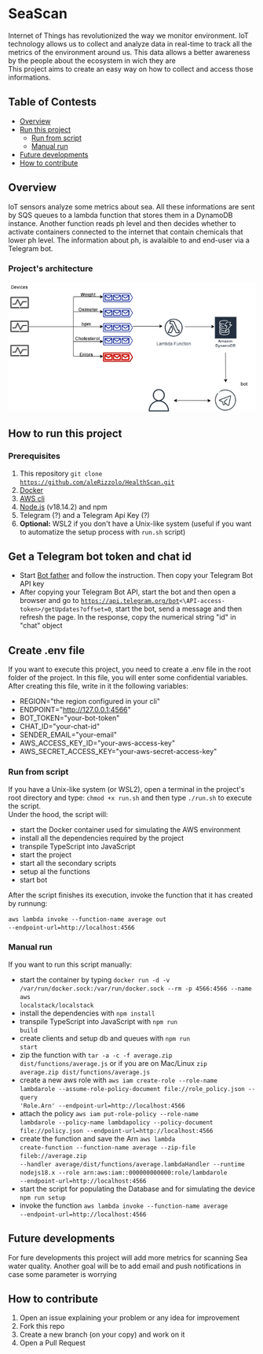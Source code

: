 # SeaScan

Internet of Things has revolutionized the way we monitor environment. IoT technology allows us to collect and analyze data in real-time to track all the metrics of the environment around us. This data allows a better awareness by the people about the ecosystem in wich they are <br>
This project aims to create an easy way on how to collect and access those informations.

## Table of Contests
- [Overview](#overview)<br>
- [Run this project](#how-to-run-this-project)
    - [Run from script](#executing-from-script) 
    - [Manual run](#manual-run)
- [Future developments](#future-developments)
- [How to contribute](#how-to-contribute)

## Overview
IoT sensors analyze some metrics about sea. All these informations are sent by SQS queues to a lambda function that stores them in a DynamoDB instance.
Another function reads ph level and then decides whether to activate containers connected to the internet that contain chemicals that lower ph level.
The information about ph, is avalaible to and end-user via a Telegram bot.

### Project's architecture

![architecture](./images/architecture.png)

## How to run this project
### Prerequisites
1. This repository <code>git clone https://github.com/aleRizzolo/HealthScan.git</code>
2. [Docker](https://www.docker.com/)
3. [AWS cli](https://aws.amazon.com/it/cli/)
4. [Node.js](https://nodejs.org/it) (v18.14.2) and npm  
5. Telegram (?) and a Telegram Api Key (?)  
6. **Optional:** WSL2 if you don't have a Unix-like system (useful if you want to automatize the setup process with <code>run.sh</code> script)

## Get a Telegram bot token and chat id
- Start [Bot father](https://telegram.me/BotFather) and follow the instruction. Then copy your Telegram Bot API key
- After copying your Telegram Bot API, start the bot and then open a browser and go to <code>https://api.telegram.org/bot<\API-access-token>/getUpdates?offset=0</code>, start the bot, send a message and then refresh the page. In the response, copy the numerical string "id" in "chat" object 

## Create .env file
If you want to execute this project, you need to create a .env file in the root folder of the project. In this file, you will enter some confidential variables.<br>
After creating this file, write in it the following variables:
- REGION="the region configured in your cli"
- ENDPOINT="http://127.0.0.1:4566" 
- BOT_TOKEN="your-bot-token"
- CHAT_ID="your-chat-id"
- SENDER_EMAIL="your-email"
- AWS_ACCESS_KEY_ID="your-aws-access-key"
- AWS_SECRET_ACCESS_KEY="your-aws-secret-access-key"

### Run from script
If you have a Unix-like system (or WSL2), open a terminal in the project's root directory and type: <code>chmod +x run.sh</code> and then type <code>./run.sh</code> to execute the script.<br>
Under the hood, the script will: 
- start the Docker container used for simulating the AWS environment
- install all the dependencies required by the project 
- transpile TypeScript into JavaScript
- start the project
- start all the secondary scripts
- setup al the functions
- start bot

After the script finishes its execution, invoke the function that it has created by runnung:

<code>aws lambda invoke --function-name average out --endpoint-url=http://localhost:4566</code>

### Manual run
If you want to run this script manually:
- start the container by typing <code>docker run -d -v /var/run/docker.sock:/var/run/docker.sock --rm -p 4566:4566 --name aws localstack/localstack</code>
- install the dependencies with <code>npm install</code>
- transpile TypeScript into JavaScript with <code>npm run build</code>
- create clients and setup db and queues with <code>npm run start</code>
- zip the function with <code>tar -a -c -f average.zip dist/functions/average.js</code> or if you are on Mac/Linux <code>zip average.zip dist/functions/average.js</code>
- create a new aws role with <code>aws iam create-role --role-name lambdarole --assume-role-policy-document file://role_policy.json --query 'Role.Arn' --endpoint-url=http://localhost:4566</code>
- attach the policy <code>aws iam put-role-policy --role-name lambdarole --policy-name lambdapolicy --policy-document file://policy.json --endpoint-url=http://localhost:4566</code>
- create the function and save the Arn <code>aws lambda create-function --function-name average --zip-file fileb://average.zip --handler average/dist/functions/average.lambdaHandler --runtime nodejs18.x --role arn:aws:iam::000000000000:role/lambdarole --endpoint-url=http://localhost:4566</code>
- start the script for populating the Database and for simulating the device <code>npm run setup</code> 
- invoke the function <code>aws lambda invoke --function-name average --endpoint-url=http://localhost:4566</code>

## Future developments
For fure developments this project will add more metrics for scanning Sea water quality. Another goal will be to add email and push notifications in case some parameter is worrying

## How to contribute
1. Open an issue explaining your problem or any idea for improvement
2. Fork this repo 
3. Create a new branch (on your copy) and work on it
4. Open a Pull Request